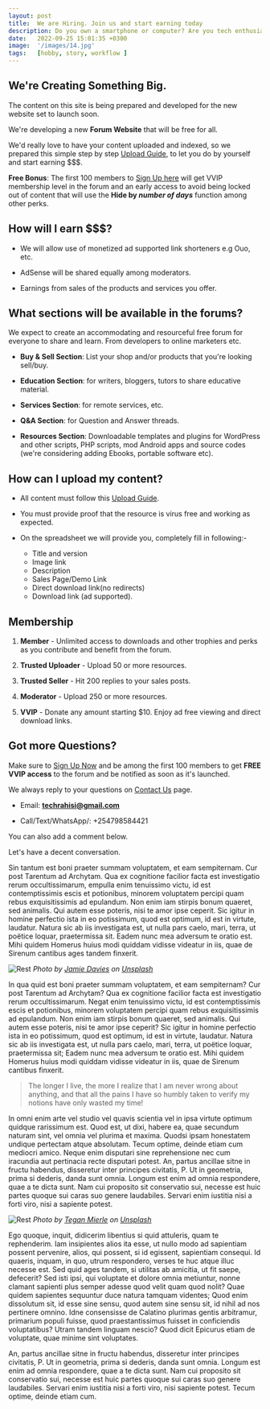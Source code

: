 ```yaml
---
layout: post
title:  We are Hiring. Join us and start earning today
description: Do you own a smartphone or computer? Are you tech enthusiast, writer, blogger, developer, online seller or marketer? Do you want to make some real money 💰 online?  Are you tired of creating content everyday? Well, this is the last time. Post this once with us and let your content earn you money for the rest of your life.   We need you to earn 💰
date:   2022-09-25 15:01:35 +0300
image:  '/images/14.jpg'
tags:   [hobby, story, workflow ]
---
```


## We're Creating Something Big.
The content on this site is being prepared and developed for the new website set to launch soon.  

We're developing a new **Forum Website** that will be free for all. 

We'd really love to have your content uploaded and indexed, so we prepared this simple step by step [ Upload Guide](https://www.google.com "Upload Guide"), to let you do by yourself and start earning $$$.

**Free Bonus**\: The first 100 members to [Sign Up here](https://forms.google.com "Sign Up here") will get VVIP membership level in the forum and an early access to avoid being locked out of content that will use the **Hide by _number of days_** function among other perks.

## How will I earn $$$?
- We will allow use of monetized ad supported link shorteners e.g Ouo, etc.  

- AdSense will be shared equally among moderators.

- Earnings from sales of the products and services you offer.

## What sections will be available in the forums?
We expect to create an accommodating and resourceful free forum for everyone to share and learn. From developers to online marketers etc.  

- **Buy & Sell Section**\: List your shop and\/or products that you're looking sell\/buy.  

- **Education Section**\: for writers, bloggers, tutors to share educative material.   
 
 - **Services Section**\: for remote services, etc.  
 
 - **Q\&A Section**\: for Question and Answer threads.  
 
 - **Resources Section**\: Downloadable templates and plugins for WordPress and other scripts, PHP scripts, mod Android apps and source codes (we're considering adding Ebooks, portable software etc).  
 
## How can I upload my content?
- All content must follow this [Upload Guide](https://google.com "Upload Guide").  

- You must provide proof that the resource is virus free and working as expected.  

- On the spreadsheet we will provide you,  completely fill in following\:-
	- Title and version
	- Image link
	- Description
	- Sales Page\/Demo Link
	- Direct download link(no redirects)
	- Download link (ad supported).  

## Membership
1. **Member** \- Unlimited access to downloads and other trophies and perks as you contribute and benefit from the forum.  

2. **Trusted Uploader** \- Upload 50 or more resources.  

3.  **Trusted Seller** \- Hit 200 replies to your sales posts.  

4. **Moderator** \- Upload 250 or more resources.  

5. **VVIP** \- Donate any amount starting $10. Enjoy ad free viewing and direct download links.

## Got more Questions?
Make sure to [Sign Up Now](https:docs.google.com/) and be among the first 100 members to get **FREE VVIP access** to the forum and be notified as soon as it's launched.  

We always reply to your questions on [Contact Us](https://techbrv.github.io "Contact Us") page.  

- Email\: **techrahisi@gmail.com**  

- Call\/Text\/WhatsApp\/: +254798584421  


You can also add a comment below.  

Let's have a decent conversation.  



Sin tantum est boni praeter summam voluptatem, et eam sempiternam. Cur post Tarentum ad Archytam. Qua ex cognitione facilior facta est investigatio rerum occultissimarum, empulla enim tenuissimo victu, id est contemptissimis escis et potionibus, minorem voluptatem percipi quam rebus exquisitissimis ad epulandum. Non enim iam stirpis bonum quaeret, sed animalis. Qui autem esse poteris, nisi te amor ipse ceperit. Sic igitur in homine perfectio ista in eo potissimum, quod est optimum, id est in virtute, laudatur. Natura sic ab iis investigata est, ut nulla pars caelo, mari, terra, ut poëtice loquar, praetermissa sit. Eadem nunc mea adversum te oratio est. Mihi quidem Homerus huius modi quiddam vidisse videatur in iis, quae de Sirenum cantibus ages tandem finxerit.

![Rest]({{site.baseurl}}/images/06.jpg)
*Photo by [Jamie Davies](https://unsplash.com/photos/aZVYRIyQElg) on [Unsplash](https://unsplash.com/)*

In qua quid est boni praeter summam voluptatem, et eam sempiternam? Cur post Tarentum ad Archytam? Qua ex cognitione facilior facta est investigatio rerum occultissimarum. Negat enim tenuissimo victu, id est contemptissimis escis et potionibus, minorem voluptatem percipi quam rebus exquisitissimis ad epulandum. Non enim iam stirpis bonum quaeret, sed animalis. Qui autem esse poteris, nisi te amor ipse ceperit? Sic igitur in homine perfectio ista in eo potissimum, quod est optimum, id est in virtute, laudatur. Natura sic ab iis investigata est, ut nulla pars caelo, mari, terra, ut poëtice loquar, praetermissa sit; Eadem nunc mea adversum te oratio est. Mihi quidem Homerus huius modi quiddam vidisse videatur in iis, quae de Sirenum cantibus finxerit.

> The longer I live, the more I realize that I am never wrong about anything, and that all the pains I have so humbly taken to verify my notions have only wasted my time!

In omni enim arte vel studio vel quavis scientia vel in ipsa virtute optimum quidque rarissimum est. Quod est, ut dixi, habere ea, quae secundum naturam sint, vel omnia vel plurima et maxima. Quodsi ipsam honestatem undique pertectam atque absolutam. Tecum optime, deinde etiam cum mediocri amico. Neque enim disputari sine reprehensione nec cum iracundia aut pertinacia recte disputari potest. An, partus ancillae sitne in fructu habendus, disseretur inter principes civitatis, P. Ut in geometria, prima si dederis, danda sunt omnia. Longum est enim ad omnia respondere, quae a te dicta sunt. Nam cui proposito sit conservatio sui, necesse est huic partes quoque sui caras suo genere laudabiles. Servari enim iustitia nisi a forti viro, nisi a sapiente potest.

![Rest]({{site.baseurl}}/images/06-1.jpg)
*Photo by [Tegan Mierle](https://unsplash.com/photos/ioyEITUD2G8) on [Unsplash](https://unsplash.com/)*

Ego quoque, inquit, didicerim libentius si quid attuleris, quam te rephenderim. Iam insipientes alios ita esse, ut nullo modo ad sapientiam possent pervenire, alios, qui possent, si id egissent, sapientiam consequi. Id quaeris, inquam, in quo, utrum respondero, verses te huc atque illuc necesse est. Sed quid ages tandem, si utilitas ab amicitia, ut fit saepe, defecerit? Sed isti ipsi, qui voluptate et dolore omnia metiuntur, nonne clamant sapienti plus semper adesse quod velit quam quod nolit? Quae quidem sapientes sequuntur duce natura tamquam videntes; Quod enim dissolutum sit, id esse sine sensu, quod autem sine sensu sit, id nihil ad nos pertinere omnino. Idne consensisse de Calatino plurimas gentis arbitramur, primarium populi fuisse, quod praestantissimus fuisset in conficiendis voluptatibus? Utram tandem linguam nescio? Quod dicit Epicurus etiam de voluptate, quae minime sint voluptates.

An, partus ancillae sitne in fructu habendus, disseretur inter principes civitatis, P. Ut in geometria, prima si dederis, danda sunt omnia. Longum est enim ad omnia respondere, quae a te dicta sunt. Nam cui proposito sit conservatio sui, necesse est huic partes quoque sui caras suo genere laudabiles. Servari enim iustitia nisi a forti viro, nisi sapiente potest. Tecum optime, deinde etiam cum.

